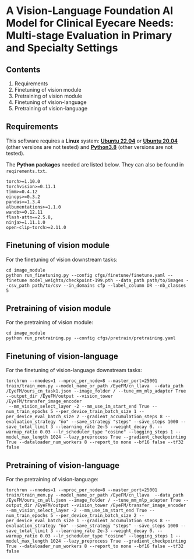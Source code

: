 # A Vision-Language Foundation AI Model for Clinical Eyecare Needs: Multi-stage Evaluation in Primary and Specialty Settings

## Contents

1. Requirements
1. Finetuning of vision module
1. Pretraining of vision module
1. Finetuning of vision-language
5. Pretraining of vision-language

## Requirements

This software requires a **Linux** system: [**Ubuntu 22.04**](https://ubuntu.com/download/desktop) or  [**Ubuntu 20.04**](https://ubuntu.com/download/desktop) (other versions are not tested)   and  [**Python3.8**](https://www.python.org) (other versions are not tested).

The **Python packages** needed are listed below. They can also be found in `reqirements.txt`.

```
torch>=1.10.0
torchvision>=0.11.1
timm>=0.4.12
einops>=0.3.2
pandas>=1.3.4
albumentations>=1.1.0
wandb>=0.12.11
flash-attn==2.5.8,
ninja>=1.11.1.0
open-clip-torch>=2.11.0
```

## Finetuning of vision module

For the finetuning of vision downstream tasks:

```
cd image_module
python run_finetuning.py --config cfgs/finetune/finetune.yaml --finetune model_weights/checkpoint-199.pth --data_path path/to/images --csv_path path/to/csv --in_domains cfp --label_column DR --nb_classes 5
```

## Pretraining of vision module

For the pretraining of vision module:

```
cd image_module
python run_pretraining.py --config cfgs/pretrain/pretraining.yaml
```

## Finetuning of vision-language

For the finetuning of vision-language downstream tasks:

```
torchrun --nnodes=1 --nproc_per_node=8 --master_port=25001 train/train_mem.py --model_name_or_path /EyeFM/cn_llava  --data_path /EyeFM/ours_cn_task1.json --image_folder / --tune_mm_mlp_adapter True --output_dir /EyeFM/output --vision_tower /EyeFM/transfer_image_encoder
 --mm_vision_select_layer -2 --mm_use_im_start_end True --num_train_epochs 5 --per_device_train_batch_size 1 --per_device_eval_batch_size 2 --gradient_accumulation_steps 8 --evaluation_strategy "no" --save_strategy "steps" --save_steps 1000 --save_total_limit 3 --learning_rate 2e-5 --weight_decay 0. --warmup_ratio 0.03 --lr_scheduler_type "cosine" --logging_steps 1 --model_max_length 1024 --lazy_preprocess True --gradient_checkpointing True --dataloader_num_workers 8 --report_to none --bf16 false --tf32 false
```

## Pretraining of vision-language

For the pretraining of vision-language:

```
torchrun --nnodes=1 --nproc_per_node=8 --master_port=25001 train/train_mem.py --model_name_or_path /EyeFM/cn_llava  --data_path /EyeFM/ours_cn_all.json --image_folder / --tune_mm_mlp_adapter True --output_dir /EyeFM/output --vision_tower /EyeFM/transfer_image_encoder --mm_vision_select_layer -2 --mm_use_im_start_end True --num_train_epochs 5 --per_device_train_batch_size 2 --per_device_eval_batch_size 1 --gradient_accumulation_steps 8 --evaluation_strategy "no" --save_strategy "steps" --save_steps 1000 --save_total_limit 3 --learning_rate 2e-3 --weight_decay 0. --warmup_ratio 0.03 --lr_scheduler_type "cosine" --logging_steps 1 --model_max_length 1024 --lazy_preprocess True --gradient_checkpointing True --dataloader_num_workers 8 --report_to none --bf16 false --tf32 false
```
